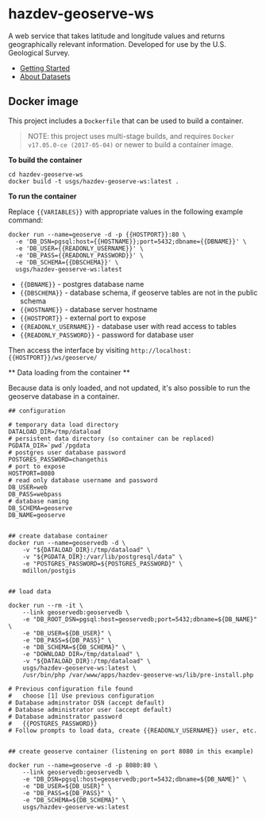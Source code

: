# hazdev-geoserve-ws
A web service that takes latitude and longitude values and returns
geographically relevant information. Developed for use by the U.S.
Geological Survey.

 - [Getting Started](GettingStarted.md)
 - [About Datasets](Data.md)



## Docker image

This project includes a `Dockerfile` that can be used to build a container.

> NOTE: this project uses multi-stage builds, and requires `Docker v17.05.0-ce (2017-05-04)` or newer to build a container image.


**To build the container**

```
cd hazdev-geoserve-ws
docker build -t usgs/hazdev-geoserve-ws:latest .
```


**To run the container**

Replace `{{VARIABLES}}` with appropriate values in the following example command:

```
docker run --name=geoserve -d -p {{HOSTPORT}}:80 \
  -e 'DB_DSN=pgsql:host={{HOSTNAME}};port=5432;dbname={{DBNAME}}' \
  -e 'DB_USER={{READONLY_USERNAME}}' \
  -e 'DB_PASS={{READONLY_PASSWORD}}' \
  -e 'DB_SCHEMA={{DBSCHEMA}}' \
  usgs/hazdev-geoserve-ws:latest
```

- `{{DBNAME}}` - postgres database name
- `{{DBSCHEMA}}` - database schema, if geoserve tables are not in the public schema
- `{{HOSTNAME}}` - database server hostname
- `{{HOSTPORT}}` - external port to expose
- `{{READONLY_USERNAME}}` - database user with read access to tables
- `{{READONLY_PASSWORD}}` - password for database user


Then access the interface by visiting `http://localhost:{{HOSTPORT}}/ws/geoserve/`


** Data loading from the container **

Because data is only loaded, and not updated, it's also possible to run the geoserve database in a container.

```
## configuration

# temporary data load directory
DATALOAD_DIR=/tmp/dataload
# persistent data directory (so container can be replaced)
PGDATA_DIR=`pwd`/pgdata
# postgres user database password
POSTGRES_PASSWORD=changethis
# port to expose
HOSTPORT=8080
# read only database username and password
DB_USER=web
DB_PASS=webpass
# database naming
DB_SCHEMA=geoserve
DB_NAME=geoserve


## create database container
docker run --name=geoservedb -d \
    -v "${DATALOAD_DIR}:/tmp/dataload" \
    -v "${PGDATA_DIR}:/var/lib/postgresql/data" \
    -e "POSTGRES_PASSWORD=${POSTGRES_PASSWORD}" \
    mdillon/postgis


## load data

docker run --rm -it \
    --link geoservedb:geoservedb \
    -e "DB_ROOT_DSN=pgsql:host=geoservedb;port=5432;dbname=${DB_NAME}" \
    -e "DB_USER=${DB_USER}" \
    -e "DB_PASS=${DB_PASS}" \
    -e "DB_SCHEMA=${DB_SCHEMA}" \
    -e "DOWNLOAD_DIR=/tmp/dataload" \
    -v "${DATALOAD_DIR}:/tmp/dataload" \
    usgs/hazdev-geoserve-ws:latest \
    /usr/bin/php /var/www/apps/hazdev-geoserve-ws/lib/pre-install.php

# Previous configuration file found
#   choose [1] Use previous configuration
# Database adminstrator DSN (accept default)
# Database administrator user (accept default)
# Database adminstrator password
#   {{POSTGRES_PASSWORD}}
# Follow prompts to load data, create {{READONLY_USERNAME}} user, etc.


## create geoserve container (listening on port 8080 in this example)

docker run --name=geoserve -d -p 8080:80 \
    --link geoservedb:geoservedb \
    -e "DB_DSN=pgsql:host=geoservedb;port=5432;dbname=${DB_NAME}" \
    -e "DB_USER=${DB_USER}" \
    -e "DB_PASS=${DB_PASS}" \
    -e "DB_SCHEMA=${DB_SCHEMA}" \
    usgs/hazdev-geoserve-ws:latest
```
